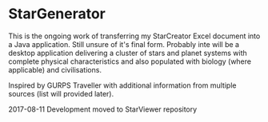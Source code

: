 # StarGenerator

This is the ongoing work of transferring my StarCreator Excel document into a Java application. Still unsure of it's final form. Probably inte will be a desktop application delivering a cluster of stars and planet systems with complete physical characteristics and also populated with biology (where applicable) and civilisations.

Inspired by GURPS Traveller with additional information from multiple sources (list will provided later).

2017-08-11 Development moved to StarViewer repository
